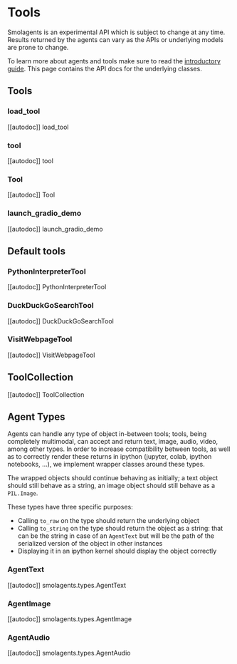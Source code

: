 <!--Copyright 2024 The HuggingFace Team. All rights reserved.

Licensed under the Apache License, Version 2.0 (the "License"); you may not use this file except in compliance with
the License. You may obtain a copy of the License at

http://www.apache.org/licenses/LICENSE-2.0

Unless required by applicable law or agreed to in writing, software distributed under the License is distributed on
an "AS IS" BASIS, WITHOUT WARRANTIES OR CONDITIONS OF ANY KIND, either express or implied. See the License for the
specific language governing permissions and limitations under the License.

⚠️ Note that this file is in Markdown but contain specific syntax for our doc-builder (similar to MDX) that may not be
rendered properly in your Markdown viewer.

-->
# Tools

<Tip warning={true}>

Smolagents is an experimental API which is subject to change at any time. Results returned by the agents
can vary as the APIs or underlying models are prone to change.

</Tip>

To learn more about agents and tools make sure to read the [introductory guide](../index.md). This page
contains the API docs for the underlying classes.

## Tools

### load_tool

[[autodoc]] load_tool

### tool

[[autodoc]] tool

### Tool

[[autodoc]] Tool

### launch_gradio_demo

[[autodoc]] launch_gradio_demo

## Default tools

### PythonInterpreterTool

[[autodoc]] PythonInterpreterTool

### DuckDuckGoSearchTool

[[autodoc]] DuckDuckGoSearchTool

### VisitWebpageTool

[[autodoc]] VisitWebpageTool

## ToolCollection

[[autodoc]] ToolCollection

## Agent Types

Agents can handle any type of object in-between tools; tools, being completely multimodal, can accept and return
text, image, audio, video, among other types. In order to increase compatibility between tools, as well as to 
correctly render these returns in ipython (jupyter, colab, ipython notebooks, ...), we implement wrapper classes
around these types.

The wrapped objects should continue behaving as initially; a text object should still behave as a string, an image
object should still behave as a `PIL.Image`.

These types have three specific purposes:

- Calling `to_raw` on the type should return the underlying object
- Calling `to_string` on the type should return the object as a string: that can be the string in case of an `AgentText`
  but will be the path of the serialized version of the object in other instances
- Displaying it in an ipython kernel should display the object correctly

### AgentText

[[autodoc]] smolagents.types.AgentText

### AgentImage

[[autodoc]] smolagents.types.AgentImage

### AgentAudio

[[autodoc]] smolagents.types.AgentAudio
